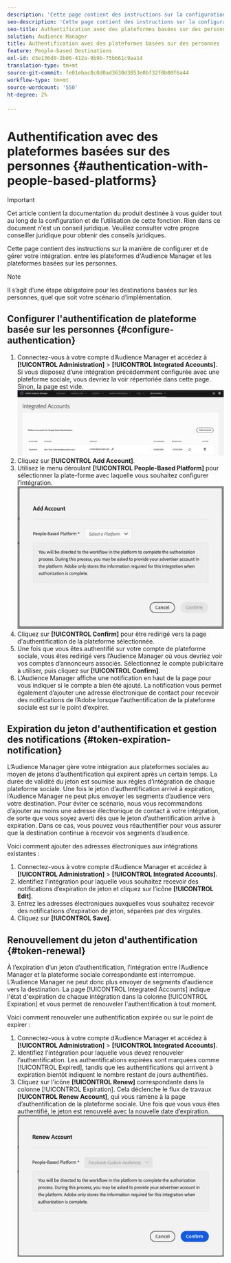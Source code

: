 ```yaml
---
description: 'Cette page contient des instructions sur la configuration et la gestion de l’intégration entre les plateformes d’Audience Manager et les plateformes basées sur les personnes. '
seo-description: 'Cette page contient des instructions sur la configuration et la gestion de l’intégration entre les plateformes d’Audience Manager et les plateformes basées sur les personnes. '
seo-title: Authentification avec des plateformes basées sur des personnes
solution: Audience Manager
title: Authentification avec des plateformes basées sur des personnes
feature: People-based Destinations
exl-id: d3e136d0-2b06-412a-9b9b-75b661c9aa14
translation-type: tm+mt
source-git-commit: fe01ebac8c0d0ad3630d3853e0bf32f0b00f6a44
workflow-type: tm+mt
source-wordcount: '550'
ht-degree: 2%

---
```


# Authentification avec des plateformes basées sur des personnes {#authentication-with-people-based-platforms}

>[!IMPORTANT]
>Cet article contient la documentation du produit destinée à vous guider tout au long de la configuration et de l’utilisation de cette fonction. Rien dans ce document n&#39;est un conseil juridique. Veuillez consulter votre propre conseiller juridique pour obtenir des conseils juridiques.

Cette page contient des instructions sur la manière de configurer et de gérer votre intégration.
entre les plateformes d&#39;Audience Manager et les plateformes basées sur les personnes.

>[!NOTE]
>Il s’agit d’une étape obligatoire pour les destinations basées sur les personnes, quel que soit votre scénario d’implémentation.

## Configurer l&#39;authentification de plateforme basée sur les personnes {#configure-authentication}

1. Connectez-vous à votre compte d’Audience Manager et accédez à **[!UICONTROL Administration]** > **[!UICONTROL Integrated Accounts]**. Si vous disposez d’une intégration précédemment configurée avec une plateforme sociale, vous devriez la voir répertoriée dans cette page. Sinon, la page est vide.
   ![intégration basée sur les personnes](assets/pbd-config.png)
2. Cliquez sur **[!UICONTROL Add Account]**.
3. Utilisez le menu déroulant **[!UICONTROL People-Based Platform]** pour sélectionner la plate-forme avec laquelle vous souhaitez configurer l’intégration.
   ![plate-forme à base de personnes](assets/pbd-add.png)
4. Cliquez sur **[!UICONTROL Confirm]** pour être redirigé vers la page d&#39;authentification de la plateforme sélectionnée.
5. Une fois que vous êtes authentifié sur votre compte de plateforme sociale, vous êtes redirigé vers l’Audience Manager où vous devriez voir vos comptes d’annonceurs associés. Sélectionnez le compte publicitaire à utiliser, puis cliquez sur **[!UICONTROL Confirm]**.
6. L’Audience Manager affiche une notification en haut de la page pour vous indiquer si le compte a bien été ajouté. La notification vous permet également d’ajouter une adresse électronique de contact pour recevoir des notifications de l’Adobe lorsque l’authentification de la plateforme sociale est sur le point d’expirer.

## Expiration du jeton d&#39;authentification et gestion des notifications {#token-expiration-notification}

L’Audience Manager gère votre intégration aux plateformes sociales au moyen de jetons d’authentification qui expirent après un certain temps. La durée de validité du jeton est soumise aux règles d’intégration de chaque plateforme sociale. Une fois le jeton d’authentification arrivé à expiration, l’Audience Manager ne peut plus envoyer les segments d’audience vers votre destination. Pour éviter ce scénario, nous vous recommandons d’ajouter au moins une adresse électronique de contact à votre intégration, de sorte que vous soyez averti dès que le jeton d’authentification arrive à expiration. Dans ce cas, vous pouvez vous réauthentifier pour vous assurer que la destination continue à recevoir vos segments d’audience.

Voici comment ajouter des adresses électroniques aux intégrations existantes :

1. Connectez-vous à votre compte d’Audience Manager et accédez à **[!UICONTROL Administration]** > **[!UICONTROL Integrated Accounts]**.
1. Identifiez l’intégration pour laquelle vous souhaitez recevoir des notifications d’expiration de jeton et cliquez sur l’icône **[!UICONTROL Edit]**.
1. Entrez les adresses électroniques auxquelles vous souhaitez recevoir des notifications d’expiration de jeton, séparées par des virgules.
1. Cliquez sur **[!UICONTROL Save]**.

## Renouvellement du jeton d&#39;authentification {#token-renewal}

À l’expiration d’un jeton d’authentification, l’intégration entre l’Audience Manager et la plateforme sociale correspondante est interrompue. L’Audience Manager ne peut donc plus envoyer de segments d’audience vers la destination. La page [!UICONTROL Integrated Accounts] indique l&#39;état d&#39;expiration de chaque intégration dans la colonne [!UICONTROL Expiration] et vous permet de renouveler l&#39;authentification à tout moment.

Voici comment renouveler une authentification expirée ou sur le point de expirer :
1. Connectez-vous à votre compte d’Audience Manager et accédez à **[!UICONTROL Administration]** > **[!UICONTROL Integrated Accounts]**.
1. Identifiez l’intégration pour laquelle vous devez renouveler l’authentification. Les authentifications expirées sont marquées comme [!UICONTROL Expired], tandis que les authentifications qui arrivent à expiration bientôt indiquent le nombre restant de jours authentifiés.
1. Cliquez sur l&#39;icône **[!UICONTROL Renew]** correspondante dans la colonne [!UICONTROL Expiration]. Cela déclenche le flux de travaux **[!UICONTROL Renew Account]**, qui vous ramène à la page d’authentification de la plateforme sociale. Une fois que vous vous êtes authentifié, le jeton est renouvelé avec la nouvelle date d’expiration.
   ![pbd-renouveler](assets/pbd-renew.png)

